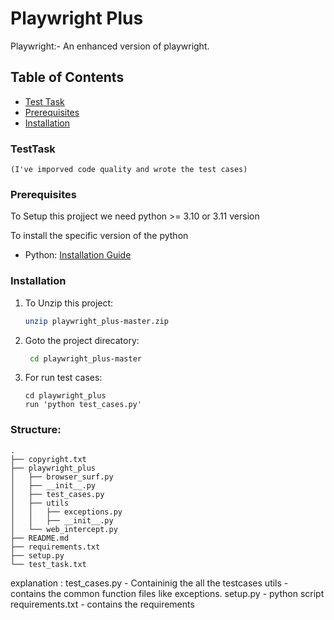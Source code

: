 # Playwright Plus 

Playwright:- An enhanced version of playwright.
## Table of Contents
  - [Test Task](#test_task)
  - [Prerequisites](#prerequisites)
  - [Installation](#installation)
  

### TestTask

```For the TestTasks please Goto the test_task.txt file
(I've imporved code quality and wrote the test cases)
```

### Prerequisites

To Setup this projject we need python >= 3.10 or 3.11 version

To install the specific version of the python
- Python: [Installation Guide](https://www.python.org/downloads/)


### Installation

1. To Unzip this project:

   ```bash
   unzip playwright_plus-master.zip
   ```

2. Goto the project direcatory:

   ```bash
    cd playwright_plus-master
   ```

3. For run test cases:

   ```
   cd playwright_plus
   run 'python test_cases.py'
   ```

### Structure:
```
.
├── copyright.txt
├── playwright_plus
│   ├── browser_surf.py
│   ├── __init__.py
│   ├── test_cases.py
│   ├── utils
│   │   ├── exceptions.py
│   │   ├── __init__.py
│   └── web_intercept.py
├── README.md
├── requirements.txt
├── setup.py
└── test_task.txt
```
explanation :
test_cases.py - Containinig the all the testcases
utils - contains the common function files like exceptions.
setup.py - python script
requirements.txt - contains the requirements